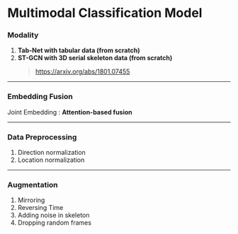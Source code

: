 # Multimodal Classification Model

### Modality
1. **Tab-Net with tabular data (from scratch)**
2. **ST-GCN with 3D serial skeleton data (from scratch)**
   > https://arxiv.org/abs/1801.07455

**************

### Embedding Fusion
Joint Embedding : **Attention-based fusion**

**************

### Data Preprocessing
1. Direction normalization
2. Location normalization

**************

### Augmentation
1. Mirroring
2. Reversing Time
3. Adding noise in skeleton
4. Dropping random frames 

   
